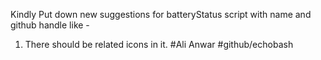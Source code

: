 Kindly Put down new suggestions for batteryStatus script with name and github handle like -
1. There should be related icons in it. #Ali Anwar #github/echobash

